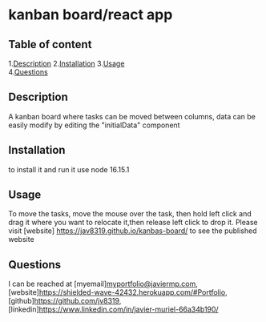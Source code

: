 
# kanban board/react app  
      
## Table of content  

1.[Description](#description)
2.[Installation](#installation)
3.[Usage](#usage)   
4.[Questions](#questions)  

## Description  

A kanban board where tasks can be moved between columns, data can be easily modify by editing the "initialData" component  

## Installation  

to install it and run it use node 16.15.1  

## Usage  

To move the tasks, move the mouse over the task, then hold left click and drag it where you want to relocate it,then release left click to drop it. Please visit [website] <https://jav8319.github.io/kanbas-board/> to see the published website


## Questions  

I can be reached at [myemail]<myportfolio@javiermp.com>, [website]<https://shielded-wave-42432.herokuapp.com/#Portfolio>, [github]https://github.com/jv8319, [linkedin]<https://www.linkedin.com/in/javier-muriel-66a34b190/>


